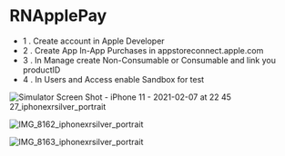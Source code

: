 # RNApplePay

* 1 . Create account in Apple Developer
* 2 . Create App In-App Purchases in appstoreconnect.apple.com
* 3 . In Manage create Non-Consumable or Consumable and link you productID
* 4 . In Users and Access enable Sandbox for test


![Simulator Screen Shot - iPhone 11 - 2021-02-07 at 22 45 27_iphonexrsilver_portrait](https://user-images.githubusercontent.com/25927724/107169593-0a636480-699d-11eb-90a1-0e954f2beaf3.png)

![IMG_8162_iphonexrsilver_portrait](https://user-images.githubusercontent.com/25927724/107169599-0e8f8200-699d-11eb-97b4-46b93439a7ce.png)


![IMG_8163_iphonexrsilver_portrait](https://user-images.githubusercontent.com/25927724/107169607-12bb9f80-699d-11eb-87d2-6dff68320ea2.png)

